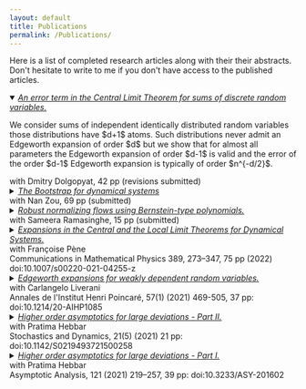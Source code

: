 ```yaml
---
layout: default      
title: Publications             
permalink: /Publications/          
---
```

Here is a list of completed research articles along with their their abstracts. Don't hesitate to write to me if you don't have access to the published articles.       

<details open>
<summary><a href="otherfiles/EdgeManyAtoms.pdf"><em>An error term in the Central Limit Theorem for sums of discrete random variables.</em></a> </summary>                                    
<p class="text-justify">We consider sums of independent identically distributed random variables those distributions have $d+1$ atoms. Such distributions never admit an Edgeworth expansion of order $d$ but we show that for almost all parameters the Edgeworth expansion of order $d-1$ is valid and the error of the order $d-1$ Edgeworth expansion is typically of order $n^{-d/2}$.</p>
</details>
with Dmitry Dolgopyat, 42 pp (revisions submitted)<br>    

<details>
<summary><a href="https://arxiv.org/abs/2108.08461"><em>The Bootstrap for dynamical systems</em></a></summary>    
<p class="text-justify">Despite their deterministic nature, dynamical systems often exhibit seemingly random behaviour. Consequently, a dynamical system is usually represented by a probabilistic model of which the unknown parameters must be estimated using statistical methods. When measuring the uncertainty of such parameter estimation, the bootstrap stands out as a simple but powerful technique. In this paper, we develop the bootstrap for dynamical systems and establish not only its consistency but also its second-order efficiency via a novel continuous Edgeworth expansion for dynamical systems. Moreover, we verify the theoretical results about the bootstrap using computer simulations.</p>
</details>
with Nan Zou, 69 pp (submitted)<br>   

<details>
<summary><a href="https://arxiv.org/abs/2102.03509"><em>Robust normalizing flows using Bernstein-type polynomials.</em></a> </summary>   
<p class="text-justify">Normalizing flows (NFs) are a class of generative models that allows exact density evaluation and sampling. We propose a framework to construct NFs based on increasing triangular maps and Bernstein-type polynomials. Compared to the existing (universal) NF frameworks, our method provides compelling advantages like theoretical upper bounds for the approximation error, robustness, higher interpretability, suitability for compactly supported densities, and the ability to employ higher degree polynomials without training instability. Moreover, we provide a constructive universality proof, which gives analytic expressions of the approximations for known transformations. We conduct a thorough theoretical analysis and empirically demonstrate the efficacy of the
proposed technique using experiments on both real-world and synthetic datasets.</p>
</details>
with Sameera Ramasinghe, 15 pp (submitted)<br>                                    
                         
<details>
<summary><a href="https://arxiv.org/pdf/2008.08726.pdf"><em>Expansions in the Central and the Local Limit Theorems for Dynamical Systems.</em></a> 
</summary>    
<p class="text-justify">We study higher order expansions both in the Berry-Ess&een estimate (Edgeworth expansions) and in the local limit theorems for Birkhoff sums of chaotic probability preserving dynamical systems. We establish general results under technical assumptions, discuss the verification of these assumptions and illustrate our results by different examples (subshifts of finite type, Young towers, Sinai billiards, random matrix products), including situations of unbounded observables with integrability order arbitrarily close to the optimal moment condition required in the i.i.d. setting.</p>
</details>
with Fran&ccedil;oise P&egrave;ne <br> Communications in Mathematical Physics 389, 273–347, 75 pp (2022) doi:10.1007/s00220-021-04255-z <br>              
                     
<details>
<summary><a href="https://arxiv.org/abs/1803.07667"><em>Edgeworth expansions for weakly dependent random variables.</em></a>
</summary>     
<p class="text-justify">We discuss sufficient conditions that guarantee the existence of asymptotic expansions for the CLT for weakly dependent random variables including observations arising from sufficiently chaotic dynamical systems like piece-wise expanding maps and strongly ergodic Markov chains. We primarily use spectral techniques to obtain the results.</p>
</details>
with Carlangelo Liverani <br> Annales de l'Institut Henri Poincar&eacute, 57(1) (2021) 469-505, 37 pp: doi:10.1214/20-AIHP1085 <br>                   
                         
<details>
<summary><a href="https://arxiv.org/abs/1907.11655"><em>Higher order asymptotics for large deviations - Part II.</em></a>
</summary>
<p class="text-justify">We obtain asymptotic expansions for the large deviation principle (LDP) for continuous time stochastic processes with weakly dependent increments. As a key example, we show that additive functionals of solutions of stochastic differential equations (SDEs) satisfying H&ouml;rmander condition on a <i>d</i>-dimensional compact manifold admit these asymptotic expansions of all orders.</p>
</details>
with Pratima Hebbar<br> Stochastics and Dynamics, 21(5) (2021) 21 pp: doi:10.1142/S0219493721500258 <br>               
                     
<details>
<summary><a href="https://arxiv.org/abs/1811.06793"><em>Higher order asymptotics for large deviations - Part I.</em></a> 
</summary>       
<p class="text-justify">For sequences of non-lattice weakly dependent random variables, we obtain asymptotic expansions for Large Deviation Principles. These expansions, commonly referred to as strong large deviation results, are in the spirit of Edgeworth Expansions for the Central Limit Theorem. We apply our results to show that Diophantine iid sequences, finite state Markov chains, strongly ergodic Markov chains and Birkhoff sums of smooth expanding maps & subshifts of finite type satisfy these strong large deviation results.</p>
</details>    
with Pratima Hebbar <br> Asymptotic Analysis, 121 (2021) 219–257, 39 pp: doi:10.3233/ASY-201602 <br>       
                                      
